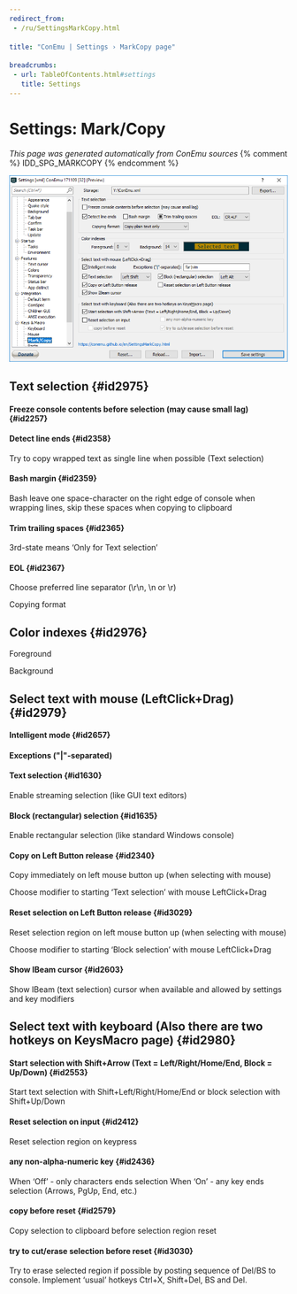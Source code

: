 ```yaml
---
redirect_from:
 - /ru/SettingsMarkCopy.html

title: "ConEmu | Settings › MarkCopy page"

breadcrumbs:
 - url: TableOfContents.html#settings
   title: Settings
---
```


# Settings: Mark/Copy

*This page was generated automatically from ConEmu sources*
{% comment %} IDD_SPG_MARKCOPY {% endcomment %}

![ConEmu Settings: Mark/Copy](/img/Settings-MarkCopy.png)



## Text selection  {#id2975}

#### Freeze console contents before selection (may cause small lag)  {#id2257}


#### Detect line ends  {#id2358}
Try to copy wrapped text as single line when possible (Text selection)

#### Bash margin  {#id2359}
Bash leave one space-character on the right edge of console when wrapping lines, skip these spaces when copying to clipboard

#### Trim trailing spaces  {#id2365}
3rd-state means ‘Only for Text selection’

#### EOL  {#id2367}
Choose preferred line separator (\r\n, \n or \r)

Copying format





## Color indexes  {#id2976}



Foreground



Background









## Select text with mouse (LeftClick+Drag)  {#id2979}

#### Intelligent mode  {#id2657}


#### Exceptions ("|"-separated)


#### Text selection  {#id1630}
Enable streaming selection (like GUI text editors)

#### Block (rectangular) selection  {#id1635}
Enable rectangular selection (like standard Windows console)

#### Copy on Left Button release  {#id2340}
Copy immediately on left mouse button up (when selecting with mouse)

Choose modifier to starting ‘Text selection’ with mouse LeftClick+Drag

#### Reset selection on Left Button release  {#id3029}
Reset selection region on left mouse button up (when selecting with mouse)

Choose modifier to starting ‘Block selection’ with mouse LeftClick+Drag

#### Show IBeam cursor  {#id2603}
Show IBeam (text selection) cursor when available and allowed by settings and key modifiers



## Select text with keyboard (Also there are two hotkeys on KeysMacro page)  {#id2980}

#### Start selection with Shift+Arrow (Text = Left/Right/Home/End, Block = Up/Down)  {#id2553}
Start text selection with Shift+Left/Right/Home/End or block selection with Shift+Up/Down

#### Reset selection on input  {#id2412}
Reset selection region on keypress

#### any non-alpha-numeric key  {#id2436}
When ‘Off’ - only characters ends selection When ‘On’ - any key ends selection (Arrows, PgUp, End, etc.)

#### copy before reset  {#id2579}
Copy selection to clipboard before selection region reset

#### try to cut/erase selection before reset  {#id3030}
Try to erase selected region if possible by posting sequence of Del/BS to console. Implement ‘usual’ hotkeys Ctrl+X, Shift+Del, BS and Del.



